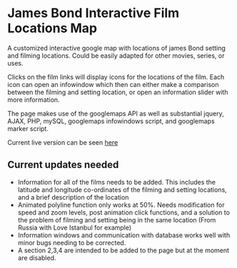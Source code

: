 <h1>James Bond Interactive Film Locations Map</h1>

<p>A customized interactive google map with locations of james Bond setting and filming locations. Could be easily adapted for other movies, series, or uses.</p>

<p>Clicks on the film links will display icons for the locations of the film. Each icon can open an infowindow which then can either make a
comparison between the filming and setting location, or open an information slider with more information.</p>

<p>The page makes use of the googlemaps API as well as substantial jquery, AJAX, PHP, mySQL, googlemaps infowindows script, and googlemaps marker script.</p>

<p>Current live version can be seen <a href="http://david-fisher.esy.es/jamesbond/bond_map.php">here</a></p>

<h2>Current updates needed</h2>
<ul>
  <li>Information for all of the films needs to be added. This includes the latitude and longitude co-ordinates of the filming and setting
  locations, and a brief description of the location</li>
  <li>Animated polyline function only works at 50%. Needs modification for speed and zoom levels, post animation click functions,
  and a solution to the problem of filming and setting being in the same location (From Russia with Love Istanbul for example)</li>
  <li>Information windows and communication with database works well with minor bugs needing to be corrected.</li>
  <li>A section 2,3,4 are intended to be added to the page but at the moment are disabled.</li>
</ul>




